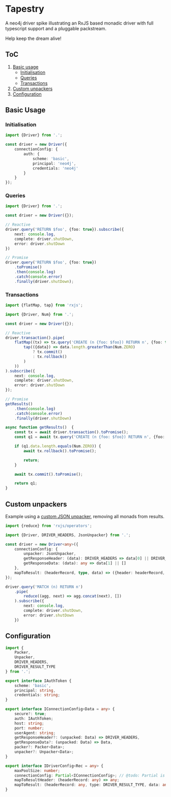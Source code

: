 # Tapestry
A neo4j driver spike illustrating an RxJS based monadic driver with full typescript support and a pluggable packstream.

Help keep the dream alive!

## ToC
1. [Basic usage](#basic-usage)
    - [Initialisation](#initialisation)
    - [Queries](#queries)
    - [Transactions](#transactions)
2. [Custom unpackers](#custom-unpackers)
3. [Configuration](#configuration)


## Basic Usage
### Initialisation
```Typescript
import {Driver} from '.';

const driver = new Driver({
    connectionConfig: {
        auth: {
            scheme: 'basic',
            principal: 'neo4j',
            credentials: 'neo4j'
        }
    }
});
```

### Queries
```Typescript
import {Driver} from '.';

const driver = new Driver({});

// Reactive
driver.query('RETURN $foo', {foo: true}).subscribe({
    next: console.log,
    complete: driver.shutDown,
    error: driver.shutDown
})

// Promise
driver.query('RETURN $foo', {foo: true})
    .toPromise()
    .then(console.log)
    .catch(console.error)
    .finally(driver.shutDown);
```

### Transactions
```Typescript
import {flatMap, tap} from 'rxjs';

import {Driver, Num} from '.';

const driver = new Driver({});

// Reactive
driver.transaction().pipe(
    flatMap((tx) => tx.query('CREATE (n {foo: $foo}) RETURN n', {foo: true}).pipe(
        tap(({data}) => data.length.greaterThan(Num.ZERO)
            ? tx.commit()
            : tx.rollback()
        )
    ))
).subscribe({
    next: console.log,
    complete: driver.shutDown,
    error: driver.shutDown
});

// Promise
getResults()
    .then(console.log)
    .catch(console.error)
    .finally(driver.shutDown)

async function getResults()  {
    const tx = await driver.transaction().toPromise();
    const q1 = await tx.query('CREATE (n {foo: $foo}) RETURN n', {foo: true}).toPromise();

    if (q1.data.length.equals(Num.ZERO)) {
        await tx.rollback().toPromise();

        return;
    }

    await tx.commit().toPromise();

    return q1;
}
```

## Custom unpackers
Example using a [custom JSON unpacker](./src/packstream/unpacker/json-unpacker.ts), removing all monads from results.
```Typescript
import {reduce} from 'rxjs/operators';

import {Driver, DRIVER_HEADERS, JsonUnpacker} from '.';

const driver = new Driver<any>({
    connectionConfig: {
        unpacker: JsonUnpacker,
        getResponseHeader: (data): DRIVER_HEADERS => data[0] || DRIVER_HEADERS.FAILURE,
        getResponseData: (data): any => data[1] || []
    },
    mapToResult: (headerRecord, type, data) => ({header: headerRecord, type, data})
});

driver.query('MATCH (n) RETURN n')
    .pipe(
        reduce((agg, next) => agg.concat(next), [])
    ).subscribe({
        next: console.log,
        complete: driver.shutDown,
        error: driver.shutDown
    })
```

## Configuration
```Typescript
import {
    Packer,
    Unpacker,
    DRIVER_HEADERS,
    DRIVER_RESULT_TYPE
} from '.';

export interface IAuthToken {
    scheme: 'basic',
    principal: string,
    credentials: string;
}

export interface IConnectionConfig<Data = any> {
    secure?: true;
    auth: IAuthToken;
    host: string;
    port: number;
    userAgent: string;
    getResponseHeader?: (unpacked: Data) => DRIVER_HEADERS,
    getResponseData?: (unpacked: Data) => Data,
    packer?: Packer<Data>;
    unpacker?: Unpacker<Data>;
}

export interface IDriverConfig<Rec = any> {
    maxPoolSize: number;
    connectionConfig: Partial<IConnectionConfig>; // @todo: Partial is not correct
    mapToResultHeader: (headerRecord: any) => any;
    mapToResult: (headerRecord: any, type: DRIVER_RESULT_TYPE, data: any) => Rec;
}
```
